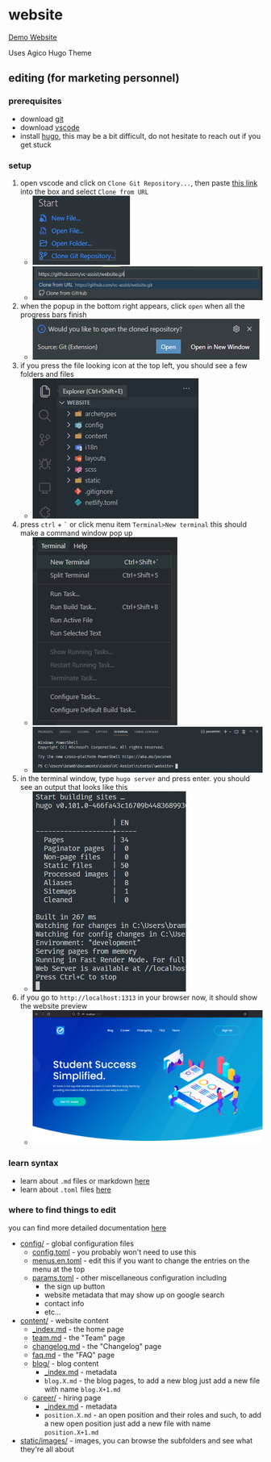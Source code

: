 # website

[Demo Website](https://amazing-fudge-577b2a.netlify.app/)

Uses Agico Hugo Theme

## editing (for marketing personnel)

### prerequisites

- download [git](https://git-scm.com/)
- download [vscode](https://code.visualstudio.com/)
- install [hugo](https://gohugo.io/getting-started/installing/), this may be a bit difficult, do not hesitate to reach out if you get stuck

### setup

1. open vscode and click on `Clone Git Repository...`, then paste [this link](https://github.com/vc-assist/website.git) into the box and select `Clone from URL`
    - ![step 1](./docs/assets/step-1.png)
    - ![step 1.2](./docs/assets/step-1.2.png)
1. when the popup in the bottom right appears, click `open` when all the progress bars finish
    - ![step 2](./docs/assets/step-2.png)
1. if you press the file looking icon at the top left, you should see a few folders and files
    - ![step 3](./docs/assets/step-3.png)
1. press `ctrl` + `` ` `` or click menu item `Terminal>New terminal` this should make a command window pop up
    - ![step 4](./docs/assets/step-4.png)
    - ![step 4.1](./docs/assets/step-4.1.png)
1. in the terminal window, type `hugo server` and press enter. you should see an output that looks like this
    - ![expected output](./docs/assets/expected.png)
1. if you go to `http://localhost:1313` in your browser now, it should show the website preview
    - ![step 5](./docs/assets/step-5.png)

### learn syntax

- learn about `.md` files or markdown [here](https://www.markdownguide.org/cheat-sheet/)
- learn about `.toml` files [here](https://quickref.me/toml)

### where to find things to edit

you can find more detailed documentation [here](https://docs.gethugothemes.com/agico/basic-configuration/)

- [config/](./config/) - global configuration files
    - [config.toml](./config/_default/config.toml) - you probably won't need to use this
    - [menus.en.toml](./config/_default/menus.en.toml) - edit this if you want to change the entries on the menu at the top
    - [params.toml](./config/_default/params.toml) - other miscellaneous configuration including
        - the sign up button
        - website metadata that may show up on google search
        - contact info
        - etc...
- [content/](./content/) - website content
    - [_index.md](./content/_index.md) - the home page
    - [team.md](./content/team.md) - the "Team" page
    - [changelog.md](./content/changelog.md) - the "Changelog" page
    - [faq.md](./content/faq.md) - the "FAQ" page
    - [blog/](./content/blog/) - blog content
        - [_index.md](./content/blog/_index.md) - metadata
        - `blog.X.md` - the blog pages, to add a new blog just add a new file with name `blog.X+1.md`
    - [career/](./content/career/) - hiring page
        - [_index.md](./content/career/_index.md) - metadata
        - `position.X.md` - an open position and their roles and such, to add a new open position just add a new file with name `position.X+1.md`
- [static/images/](./static/images) - images, you can browse the subfolders and see what they're all about
